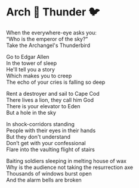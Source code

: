 # Arch :angel: Thunder :bird: 

When the everywhere-eye asks you:<br/>
“Who is the emperor of the sky?”<br/>
Take the Archangel's Thunderbird<br/>

Go to Edgar Allen<br/>
In the tower of sleep<br/>
He'll tell you a story<br/>
Which makes you to creep<br/>
The echo of your cries is falling so deep<br/>

Rent a destroyer and sail to Cape Cod<br/>
There lives a lion, they call him God<br/>
There is your elevator to Eden<br/>
But a hole in the sky<br/>

In shock-corridors standing<br/>
People with their eyes in their hands<br/>
But they don't understand<br/>
Don’t get with your confessional<br/>
Flare into the vaulting flight of stairs<br/>

Baiting soldiers sleeping in melting house of wax<br/>
Why is the audience not taking the resurrection axe<br/>
Thousands of windows burst open<br/>
And the alarm bells are broken<br/>
